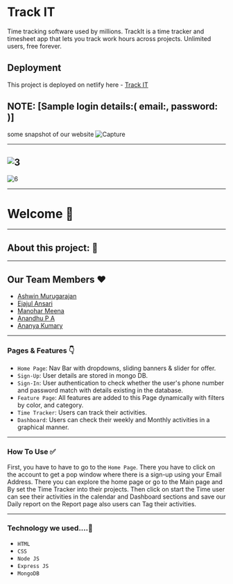 # Track IT
Time tracking software used by millions. TrackIt is a time tracker and timesheet app that lets you track work hours across projects. Unlimited users, free forever.

## Deployment

This project is deployed on netlify here - [Track IT]()

## NOTE: [Sample login details:( email:, password: )]

some snapshot of our website
![Capture]()

---------
![3]()
----------------

![6]()


---

# Welcome 👋

---

## About this project: 🙌




---

## Our Team Members ❤️

- [Ashwin Murugarajan](https://www.linkedin.com/in/ashwin-385a86166)
- [Ejajul Ansari](https://www.linkedin.com/in/ejajul-ansari-39168b242/)
- [Manohar Meena](https://www.linkedin.com/in/manohar-meena-1a132221b)
- [Anandhu P  A]()
- [Ananya Kumary]()
---

### Pages & Features 👇

- `Home Page`: Nav Bar with dropdowns, sliding banners & slider for offer.
- `Sign-Up`: User details are stored in mongo DB.
- `Sign-In`: User authentication to check whether the user's phone number and password match with details existing in the database.
- `Feature Page`: All features are added to this Page dynamically with filters by color, and category.
- `Time Tracker`: Users can track their activities.
- `Dashboard`: Users can check their weekly and Monthly activities in a graphical manner.

---

### How To Use ✅

First, you have to have to go to the `Home Page`. There you have to click on the account to get a pop window where there is a sign-up using your Email Address.  There you can explore the home page or go to the Main page and By set the Time Tracker into their projects. Then click on start the Time user can see their activities in the calendar and Dashboard sections and save our Daily report on the Report page also users can Tag their activities.

---

### Technology we used....🔧

- `HTML` 
- `CSS` 
- `Node JS`
- `Express JS`
- `MongoDB` 
